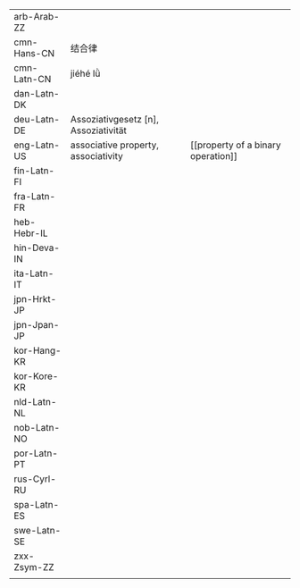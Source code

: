 | | | |
|-|-|-|
| arb-Arab-ZZ |  |  |
| cmn-Hans-CN | 结合律 |  |
| cmn-Latn-CN | jiéhé lǜ |  |
| dan-Latn-DK |  |  |
| deu-Latn-DE | Assoziativgesetz [n], Assoziativität |  |
| eng-Latn-US | associative property, associativity | [[property of a binary operation]] |
| fin-Latn-FI |  |  |
| fra-Latn-FR |  |  |
| heb-Hebr-IL |  |  |
| hin-Deva-IN |  |  |
| ita-Latn-IT |  |  |
| jpn-Hrkt-JP |  |  |
| jpn-Jpan-JP |  |  |
| kor-Hang-KR |  |  |
| kor-Kore-KR |  |  |
| nld-Latn-NL |  |  |
| nob-Latn-NO |  |  |
| por-Latn-PT |  |  |
| rus-Cyrl-RU |  |  |
| spa-Latn-ES |  |  |
| swe-Latn-SE |  |  |
| zxx-Zsym-ZZ |  |  |
|  |  |  |